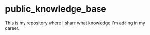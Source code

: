 # public_knowledge_base
This is my repository where I share what knowledge I'm adding in my career.
